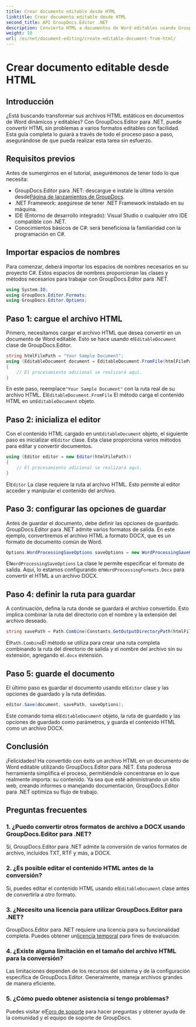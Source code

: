 ```yaml
---
title: Crear documento editable desde HTML
linktitle: Crear documento editable desde HTML
second_title: API GroupDocs.Editor .NET
description: Convierta HTML a documentos de Word editables usando GroupDocs.Editor para .NET con esta guía paso a paso. Perfecto para optimizar su flujo de trabajo de gestión de documentos.
weight: 10
url: /es/net/document-editing/create-editable-document-from-html/
---
```


# Crear documento editable desde HTML

## Introducción
¿Está buscando transformar sus archivos HTML estáticos en documentos de Word dinámicos y editables? Con GroupDocs.Editor para .NET, puede convertir HTML sin problemas a varios formatos editables con facilidad. Esta guía completa lo guiará a través de todo el proceso paso a paso, asegurándose de que pueda realizar esta tarea sin esfuerzo.
## Requisitos previos
Antes de sumergirnos en el tutorial, asegurémonos de tener todo lo que necesita:
-  GroupDocs.Editor para .NET: descargue e instale la última versión desde[Página de lanzamientos de GroupDocs](https://releases.groupdocs.com/editor/net/).
- .NET Framework: asegúrese de tener .NET Framework instalado en su máquina.
- IDE (Entorno de desarrollo integrado): Visual Studio o cualquier otro IDE compatible con .NET.
- Conocimientos básicos de C#: será beneficiosa la familiaridad con la programación en C#.
## Importar espacios de nombres
Para comenzar, deberá importar los espacios de nombres necesarios en su proyecto C#. Estos espacios de nombres proporcionan las clases y métodos necesarios para trabajar con GroupDocs.Editor para .NET.
```csharp
using System.IO;
using GroupDocs.Editor.Formats;
using GroupDocs.Editor.Options;
```
## Paso 1: cargue el archivo HTML
 Primero, necesitamos cargar el archivo HTML que desea convertir en un documento de Word editable. Esto se hace usando el`EditableDocument` clase de GroupDocs.Editor.

```csharp
string htmlFilePath = "Your Sample Document";
using (EditableDocument document = EditableDocument.FromFile(htmlFilePath, null))
{
    // El procesamiento adicional se realizará aquí.
}
```
 En este paso, reemplace`"Your Sample Document"` con la ruta real de su archivo HTML. El`EditableDocument.FromFile` El método carga el contenido HTML en un`EditableDocument` objeto.
## Paso 2: inicializa el editor
 Con el contenido HTML cargado en un`EditableDocument` objeto, el siguiente paso es inicializar el`Editor` clase. Esta clase proporciona varios métodos para editar y convertir documentos.

```csharp
using (Editor editor = new Editor(htmlFilePath))
{
    // El procesamiento adicional se realizará aquí.
}
```
 El`Editor` La clase requiere la ruta al archivo HTML. Esto permite al editor acceder y manipular el contenido del archivo.
## Paso 3: configurar las opciones de guardar
Antes de guardar el documento, debe definir las opciones de guardado. GroupDocs.Editor para .NET admite varios formatos de salida. En este ejemplo, convertiremos el archivo HTML a formato DOCX, que es un formato de documento común de Word.

```csharp
Options.WordProcessingSaveOptions saveOptions = new WordProcessingSaveOptions(WordProcessingFormats.Docx);
```
 El`WordProcessingSaveOptions` La clase le permite especificar el formato de salida. Aquí, lo estamos configurando en`WordProcessingFormats.Docx` para convertir el HTML a un archivo DOCX.
## Paso 4: definir la ruta para guardar
A continuación, defina la ruta donde se guardará el archivo convertido. Esto implica combinar la ruta del directorio con el nombre y la extensión del archivo deseado.

```csharp
string savePath = Path.Combine(Constants.GetOutputDirectoryPath(htmlFilePath), Path.GetFileNameWithoutExtension(htmlFilePath) + ".docx");
```
 El`Path.Combine`El método se utiliza para crear una ruta completa combinando la ruta del directorio de salida y el nombre del archivo sin su extensión, agregando el`.docx` extensión.
## Paso 5: guarde el documento
 El último paso es guardar el documento usando el`Editor` clase y las opciones de guardado y la ruta definidas.

```csharp
editor.Save(document, savePath, saveOptions);
```
 Este comando toma el`EditableDocument` objeto, la ruta de guardado y las opciones de guardado como parámetros, y guarda el contenido HTML como un archivo DOCX.
## Conclusión
¡Felicidades! Ha convertido con éxito un archivo HTML en un documento de Word editable utilizando GroupDocs.Editor para .NET. Esta poderosa herramienta simplifica el proceso, permitiéndole concentrarse en lo que realmente importa: su contenido. Ya sea que esté administrando un sitio web, creando informes o manejando documentación, GroupDocs.Editor para .NET optimiza su flujo de trabajo.
## Preguntas frecuentes
### 1. ¿Puedo convertir otros formatos de archivo a DOCX usando GroupDocs.Editor para .NET?
Sí, GroupDocs.Editor para .NET admite la conversión de varios formatos de archivo, incluidos TXT, RTF y más, a DOCX.
### 2. ¿Es posible editar el contenido HTML antes de la conversión?
 Sí, puedes editar el contenido HTML usando el`EditableDocument` clase antes de convertirla a otro formato.
### 3. ¿Necesito una licencia para utilizar GroupDocs.Editor para .NET?
 GroupDocs.Editor para .NET requiere una licencia para su funcionalidad completa. Puedes obtener un[licencia temporal](https://purchase.groupdocs.com/temporary-license/) para fines de evaluación.
### 4. ¿Existe alguna limitación en el tamaño del archivo HTML para la conversión?
Las limitaciones dependen de los recursos del sistema y de la configuración específica de GroupDocs.Editor. Generalmente, maneja archivos grandes de manera eficiente.
### 5. ¿Cómo puedo obtener asistencia si tengo problemas?
 Puedes visitar el[Foro de soporte](https://forum.groupdocs.com/c/editor/20) para hacer preguntas y obtener ayuda de la comunidad y el equipo de soporte de GroupDocs.